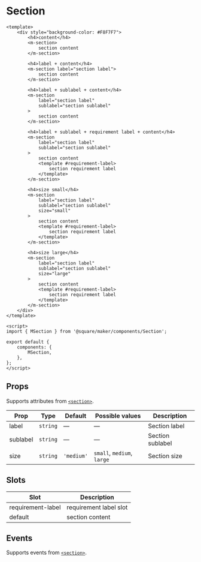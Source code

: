 # Section

```vue
<template>
	<div style="background-color: #F8F7F7">
		<h4>content</h4>
		<m-section>
			section content
		</m-section>

		<h4>label + content</h4>
		<m-section label="section label">
			section content
		</m-section>

		<h4>label + sublabel + content</h4>
		<m-section
			label="section label"
			sublabel="section sublabel"
		>
			section content
		</m-section>

		<h4>label + sublabel + requirement label + content</h4>
		<m-section
			label="section label"
			sublabel="section sublabel"
		>
			section content
			<template #requirement-label>
				section requirement label
			</template>
		</m-section>

		<h4>size small</h4>
		<m-section
			label="section label"
			sublabel="section sublabel"
			size="small"
		>
			section content
			<template #requirement-label>
				section requirement label
			</template>
		</m-section>

		<h4>size large</h4>
		<m-section
			label="section label"
			sublabel="section sublabel"
			size="large"
		>
			section content
			<template #requirement-label>
				section requirement label
			</template>
		</m-section>
	</div>
</template>

<script>
import { MSection } from '@square/maker/components/Section';

export default {
	components: {
		MSection,
	},
};
</script>
```

<!-- api-tables:start -->
## Props

Supports attributes from [`<section>`](https://developer.mozilla.org/en-US/docs/Web/HTML/Element/section).

| Prop     | Type     | Default    | Possible values            | Description      |
| -------- | -------- | ---------- | -------------------------- | ---------------- |
| label    | `string` | —          | —                          | Section label    |
| sublabel | `string` | —          | —                          | Section sublabel |
| size     | `string` | `'medium'` | `small`, `medium`, `large` | Section size     |


## Slots

| Slot              | Description            |
| ----------------- | ---------------------- |
| requirement-label | requirement label slot |
| default           | section content        |


## Events

Supports events from [`<section>`](https://developer.mozilla.org/en-US/docs/Web/HTML/Element/section).
<!-- api-tables:end -->

